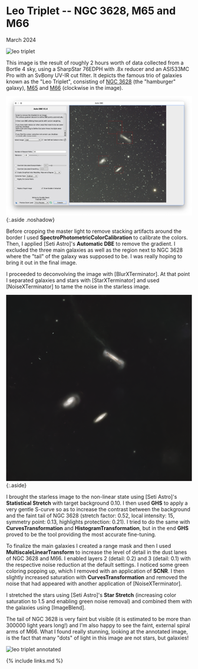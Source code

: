 # Leo Triplet -- NGC 3628, M65 and M66

March 2024

![leo triplet](final.png)

This image is the result of roughly 2 hours worth of data collected from a
Bortle 4 sky, using a SharpStar 76EDPH with .8x reducer and an ASI533MC Pro with
an SvBony UV-IR cut filter. It depicts the famous trio of galaxies known as the
"Leo Triplet", consisting of [NGC 3628](https://en.wikipedia.org/wiki/NGC_3628)
(the "hamburger" galaxy), [M65](https://en.wikipedia.org/wiki/Messier_65) and
[M66](https://en.wikipedia.org/wiki/Messier_66) (clockwise in the image).

![adbe](adbe.png){:.aside .noshadow}

Before cropping the master light to remove stacking artifacts around the border
I used **SpectroPhotometricColorCalibration** to calibrate the colors. Then, I
applied [Seti Astro]'s **Automatic DBE**  to remove the gradient. I excluded the
three main galaxies as well as the region next to NGC 3628 where the "tail" of
the galaxy was supposed to be. I was really hoping to bring it out in the final
image.

I proceeded to deconvolving the image with [BlurXTerminator]. At that point I
separated galaxies and stars with [StarXTerminator] and used [NoiseXTerminator]
to tame the noise in the starless image.

![galaxies stretched](galaxies.png){:.aside}

I brought the starless image to the non-linear state using [Seti Astro]'s
**Statistical Stretch** with target background 0.10. I then used **GHS** to
apply a very gentle S-curve so as to increase the contrast between the
background and the faint tail of NGC 3628 (stretch factor: 0.52, local
intensity: 15, symmetry point: 0.13, highlights protection: 0.21). I tried to do
the same with **CurvesTransformation** and **HistogramTransformation**, but in
the end **GHS** proved to be the tool providing the most accurate fine-tuning.

To finalize the main galaxies I created a range mask and then I used
**MultiscaleLinearTransform** to increase the level of detail in the dust lanes
of NGC 3628 and M66. I enabled layers 2 (detail: 0.2) and 3 (detail: 0.1) with
the respective noise reduction at the default settings. I noticed some green
coloring popping up, which I removed with an application of **SCNR**. I then
slightly increased saturation with **CurvesTransformation** and removed the
noise that had appeared with another application of [NoiseXTerminator].

I stretched the stars using [Seti Astro]'s **Star Stretch** (increasing color
saturation to 1.5 and enabling green noise removal) and combined them with the
galaxies using [ImageBlend].

The tail of NGC 3628 is very faint but visible (it is estimated to be more than
300000 light years long!) and I'm also happy to see the faint, external spiral
arms of M66. What I found really stunning, looking at the annotated image, is
the fact that many "dots" of light in this image are not stars, but galaxies!

 ![leo triplet annotated](final_annotated.png)

{% include links.md %}
